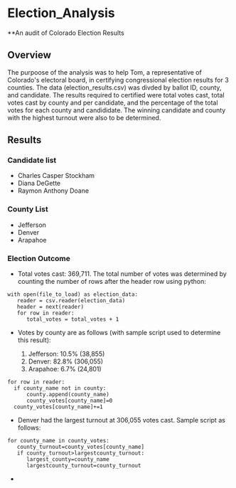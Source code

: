 # Election_Analysis
**An audit of Colorado Election Results

## Overview

The purpoose of the analysis was to help Tom, a representative of Colorado's electoral board, in certifying congressional election results for 3 counties. The data (election_results.csv) was divded by ballot ID, county, and candidate. The results required to certified were total votes cast, total votes cast by county and per candidate, and the percentage of the total votes for each county and candididate. The winning candidate and county with the highest turnout were also to be determined.

## Results

### Candidate list

- Charles Casper Stockham
- Diana DeGette
- Raymon Anthony Doane

### County List

- Jefferson
- Denver
- Arapahoe

### Election Outcome

- Total votes cast: 369,711. The total number of votes was determined by counting the number of rows after the header row using python:
~~~
with open(file_to_load) as election_data:
   reader = csv.reader(election_data)
   header = next(reader)
   for row in reader:
      total_votes = total_votes + 1
~~~
- Votes by county are as follows (with sample script used to determine this result):
   
   1. Jefferson: 10.5% (38,855)
   2. Denver: 82.8% (306,055)
   3. Arapahoe: 6.7% (24,801)
~~~
for row in reader:
  if county_name not in county:
      county.append(county_name)
      county_votes[county_name]=0
  county_votes[county_name]+=1
~~~
- Denver had the largest turnout at 306,055 votes cast. Sample script as follows:
~~~
for county_name in county_votes:
   county_turnout=county_votes[county_name]
   if county_turnout>largestcounty_turnout:
      largest_county=county_name
      largestcounty_turnout=county_turnout
~~~
- 
